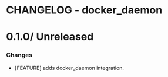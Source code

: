 # CHANGELOG - docker_daemon

0.1.0/ Unreleased
==================

### Changes

* [FEATURE] adds docker_daemon integration.
